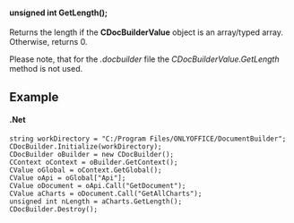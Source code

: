 #### unsigned int GetLength();

Returns the length if the **CDocBuilderValue** object is an array/typed array. Otherwise, returns 0.

Please note, that for the *.docbuilder* file the *CDocBuilderValue.GetLength* method is not used.

## Example

#### .Net

```
string workDirectory = "C:/Program Files/ONLYOFFICE/DocumentBuilder";
CDocBuilder.Initialize(workDirectory);
CDocBuilder oBuilder = new CDocBuilder();
CContext oContext = oBuilder.GetContext();
CValue oGlobal = oContext.GetGlobal();
CValue oApi = oGlobal["Api"];
CValue oDocument = oApi.Call("GetDocument");
CValue aCharts = oDocument.Call("GetAllCharts");
unsigned int nLength = aCharts.GetLength();
CDocBuilder.Destroy();
```
